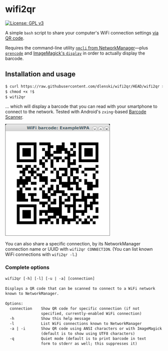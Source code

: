 # wifi2qr

[![License: GPL v3](https://img.shields.io/badge/License-GPL%20v3-blue.svg)](https://www.gnu.org/licenses/gpl-3.0)

A simple `bash` script to share your computer's WiFi connection settings
[via QR code](https://github.com/zxing/zxing/wiki/Barcode-Contents#wifi-network-config-android).

Requires the command-line utility
[`nmcli` from NetworkManager](https://developer.gnome.org/NetworkManager/stable/nmcli.html)—plus
[`qrencode`](https://fukuchi.org/works/qrencode/) and
[ImageMagick's `display`](https://www.imagemagick.org/script/display.php) in order to actually
display the barcode.

## Installation and usage

```sh
$ curl https://raw.githubusercontent.com/dlenski/wifi2qr/HEAD/wifi2qr > ~/bin/wifi2qr
$ chmod +x !$
$ wifi2qr
```

… which will display a barcode that you can read with your smartphone to connect to the
network. Tested with Android's `zxing`-based
[Barcode Scanner](https://play.google.com/store/apps/details?id=com.google.zxing.client.android).

![WIFI:S:ExampleWPA;T:WPA;P:ExamplePassword;;](example.png)

You can also share a specific connection, by its NetworkManager
connection name or UUID with `wifi2qr CONNECTION`.
(You can list known WiFi connections with `wifi2qr -l`.)

### Complete options

```
wifi2qr [-h] [-l] [-u | -a] [connection]

Displays a QR code that can be scanned to connect to a WiFi network
known to NetworkManager.

Options:
  connection    Show QR code for specific connection (if not
                specified, currently-enabled WiFi connection)
  -h            Show this help message
  -l            List WiFi connections known to NetworkManager
  -a | -i       Show QR code using ANSI characters or with ImageMagick
                (default is to show using UTF8 characters)
  -q            Quiet mode (default is to print barcode in text
                form to stderr as well; this suppresses it)
```
